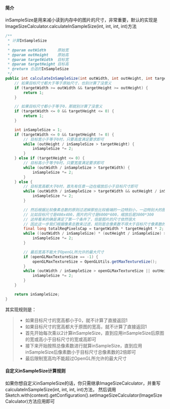 #### 简介

inSampleSize是用来减小读到内存中的图片的尺寸，非常重要，默认的实现是ImageSizeCalculator.calculateInSampleSize(int, int, int, int)方法
```java
/**
 * 计算InSampleSize
 *
 * @param outWidth     原始宽
 * @param outHeight    原始高
 * @param targetWidth  目标宽
 * @param targetHeight 目标高
 * @return 合适的InSampleSize
 */
public int calculateInSampleSize(int outWidth, int outHeight, int targetWidth, int targetHeight) {
    // 如果目标尺寸都大于等于原始尺寸，也别计算了没意义
    if (targetWidth >= outWidth && targetHeight >= outHeight) {
        return 1;
    }

    // 如果目标尺寸都小于等于0，那就别计算了没意义
    if (targetWidth <= 0 && targetHeight <= 0) {
        return 1;
    }

    int inSampleSize = 1;
    if (targetWidth <= 0 && targetHeight != 0) {
        // 目标宽小于等于0时，只要高度满足要求即可
        while (outHeight / inSampleSize > targetHeight) {
            inSampleSize *= 2;
        }
    } else if (targetHeight <= 0) {
        // 目标高小于等于0时，只要宽度满足要求即可
        while (outWidth / inSampleSize > targetWidth) {
            inSampleSize *= 2;
        }
    } else {
        // 目标宽高都大于0时，首先有任意一边在缩放后小于目标尺寸即可
        while (outWidth / inSampleSize > targetWidth && outHeight / inSampleSize > targetHeight){
            inSampleSize *= 2;
        }

        // 然后根据比较像素总数的原则过滤掉那些比较极端的一边特别小，一边特别大的图片
        // 比如目标尺寸是400x400，图片的尺寸是6000*600，缩放后是3000*300
        // 这样看来的确是满足了第一个条件了，但是图片的尺寸依然很大
        // 因此这一步我们根据像素总数来过滤，规则是总像素数不得大于目标尺寸像素数的两倍
        final long totalReqPixelsCap = targetWidth * targetHeight * 2;
        while ((outWidth / inSampleSize) * (outHeight / inSampleSize) > totalReqPixelsCap) {
            inSampleSize *= 2;
        }

        // 最后宽高不能大于OpenGL所允许的最大尺寸
        if (openGLMaxTextureSize == -1) {
            openGLMaxTextureSize = OpenGLUtils.getMaxTextureSize();
        }
        while (outWidth / inSampleSize > openGLMaxTextureSize || outHeight / inSampleSize > openGLMaxTextureSize) {
            inSampleSize *= 2;
        }
    }

    return inSampleSize;
}
```

其实现规则是：
>* 如果目标尺寸的宽高都小于0，就不计算了直接返回1
>* 如果目标尺寸的宽高都大于原图的宽高，就不计算了直接返回1
>* 首先开始每次乘以2计算inSampleSize，直到应用inSampleSize后原图的宽或高小于目标尺寸的宽或高即可
>* 接下来开始按照总像素数进行就算inSampleSize，直到应用inSampleSize后像素数小于目标尺寸总像素数的2倍即可
>* 最后限制宽高均不能超过OpenGL所允许的最大尺寸

#### 自定义inSampleSize计算规则
如果你想自定义inSampleSize的话，你只需继承ImageSizeCalculator，并重写calculateInSampleSize(int, int, int, int)方法，
然后调用Sketch.with(context).getConfiguration().setImageSizeCalculator(ImageSizeCalculator)方法应用即可